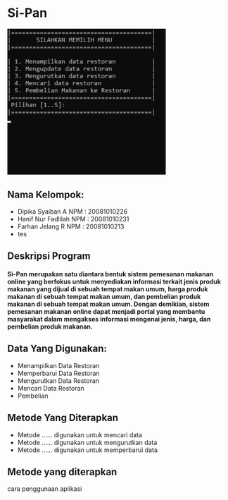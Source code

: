 <h1>Si-Pan</h1>
<img src='https://github.com/DipikaSyaiban/FP-Pemrograman-Lanjut-Kel-5/blob/main/Photo/Menu%20Si-Pan.png' width='360px'>

<h2>Nama Kelompok:</h2>
<ul>
  <li> Dipika Syaiban A     NPM : 20081010226 </li>
  <li> Hanif Nur Fadlilah   NPM : 20081010231 </li>
  <li> Farhan Jelang R      NPM : 20081010213 </li>
  <li> tes</li>
</ul>

<h2> Deskripsi Program </h2>
<h4> Si-Pan merupakan satu diantara bentuk sistem pemesanan makanan online yang berfokus untuk menyediakan informasi terkait jenis produk makanan yang dijual di sebuah   tempat makan umum, harga produk makanan di sebuah tempat makan umum, dan pembelian produk makanan di sebuah tempat makan umum. Dengan demikian, sistem pemesanan makanan online dapat menjadi portal yang membantu masyarakat dalam mengakses informasi mengenai jenis, harga, dan pembelian produk makanan.</h4>

<h2> Data Yang Digunakan: </h2>
<ul>
  <li> Menampilkan Data Restoran </li>
  <li> Memperbarui Data Restoran </li>
  <li> Mengurutkan Data Restoran </li>
  <li> Mencari Data Restoran </li>
  <li> Pembelian </li>
</ul>

<h2>Metode Yang Diterapkan</h2>
<ul>
  <li> Metode ...... digunakan untuk mencari data  </li>
  <li> Metode ...... digunakan untuk mengurutkan data </li>
  <li> Metode ...... digunakan untuk memperbarui data </li>
 </ul>
 
<h2>Metode yang diterapkan</h2>
cara penggunaan aplikasi
